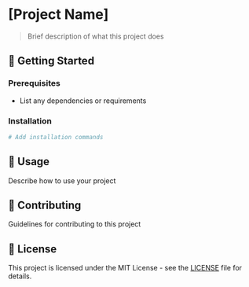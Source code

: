 # [Project Name]

> Brief description of what this project does

## 🚀 Getting Started

### Prerequisites
- List any dependencies or requirements

### Installation
```bash
# Add installation commands
```

## 📖 Usage

Describe how to use your project

## 🤝 Contributing

Guidelines for contributing to this project

## 📄 License

This project is licensed under the MIT License - see the [LICENSE](LICENSE) file for details.
